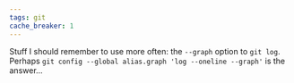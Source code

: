 ```yaml
---
tags: git
cache_breaker: 1
---
```


Stuff I should remember to use more often: the `--graph` option to `git log`. Perhaps `git config --global alias.graph 'log --oneline --graph'` is the answer...
